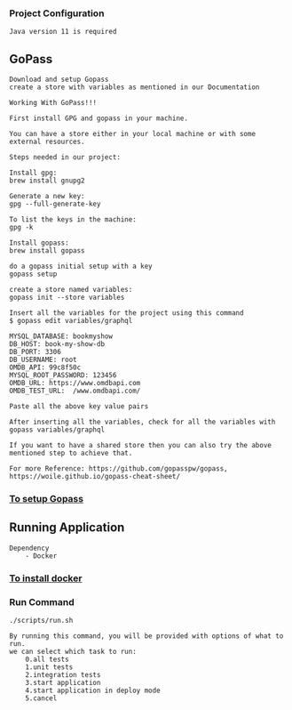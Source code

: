 ### Project Configuration

    Java version 11 is required 

## GoPass

    Download and setup Gopass
    create a store with variables as mentioned in our Documentation

    Working With GoPass!!!
    
    First install GPG and gopass in your machine.
    
    You can have a store either in your local machine or with some external resources.
    
    Steps needed in our project:

    Install gpg:
    brew install gnupg2
    
    Generate a new key:
    gpg --full-generate-key

    To list the keys in the machine:
    gpg -k

    Install gopass:
    brew install gopass

    do a gopass initial setup with a key
    gopass setup
    
    create a store named variables:
    gopass init --store variables

    Insert all the variables for the project using this command
    $ gopass edit variables/graphql
    
    MYSQL_DATABASE: bookmyshow
    DB_HOST: book-my-show-db
    DB_PORT: 3306
    DB_USERNAME: root
    OMDB_API: 99c8f50c
    MYSQL_ROOT_PASSWORD: 123456
    OMDB_URL: https://www.omdbapi.com
    OMDB_TEST_URL:  /www.omdbapi.com/

    Paste all the above key value pairs

    After inserting all the variables, check for all the variables with
    gopass variables/graphql
    
    If you want to have a shared store then you can also try the above mentioned step to achieve that.
    
    For more Reference: https://github.com/gopasspw/gopass, https://woile.github.io/gopass-cheat-sheet/

### [To setup Gopass](https://www.gopass.pw/#install)

## Running Application

    Dependency 
        - Docker

### [To install docker](https://docs.docker.com/engine/install/)

### Run Command

    ./scripts/run.sh

    By running this command, you will be provided with options of what to run.
    we can select which task to run:
        0.all tests  
        1.unit tests 
        2.integration tests
        3.start application
        4.start application in deploy mode
        5.cancel


 			 			 			
